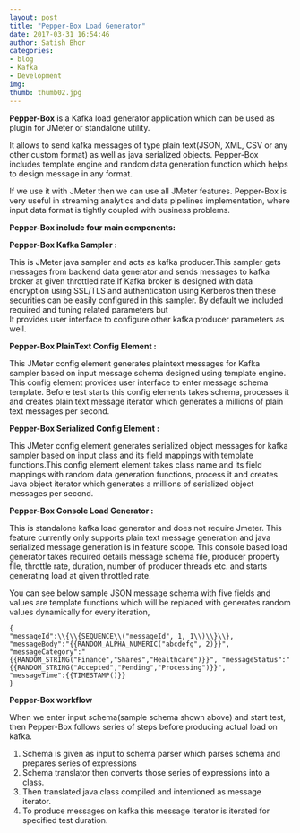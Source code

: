 ```yaml
---
layout: post
title: "Pepper-Box Load Generator"
date: 2017-03-31 16:54:46
author: Satish Bhor
categories:
- blog
- Kafka
- Development
img:
thumb: thumb02.jpg
---
```


<b>Pepper-Box</b> is a Kafka load generator application which can be used as plugin for JMeter or standalone utility. 

It allows to send kafka messages of type plain text(JSON, XML, CSV or any other custom format) as well as java serialized objects. 
Pepper-Box includes template engine and random data generation function which helps to design message in any format. 

If we use it with JMeter then we can use all JMeter features. Pepper-Box is very useful in streaming analytics and data pipelines 
implementation, where input data format is tightly coupled with business problems.

**Pepper-Box include four main components:**

**Pepper-Box Kafka Sampler :**


This is JMeter java sampler and acts as kafka producer.This sampler gets messages from backend data generator and sends messages to 
kafka broker at given throttled rate.If Kafka broker is designed with data encryption using SSL/TLS and authentication using Kerberos 
then these securities can be easily configured in this sampler. By default we included required and tuning related parameters but 	
It provides user interface to configure other kafka producer parameters as well.


**Pepper-Box PlainText Config Element :** 	


This JMeter config element generates plaintext messages for Kafka sampler based on input message schema designed using template engine. 
This config element provides user interface to enter message schema template. Before test starts this config elements takes schema,
processes it and creates plain text message iterator which generates a millions of plain text messages per second.


**Pepper-Box Serialized Config Element :** 


This JMeter config element generates serialized object messages for kafka sampler based on input class and its field mappings with template
functions.This config element element takes class name and its field mappings with random data generation functions, process it and creates 
Java object iterator which generates a millions of serialized object messages per second.


**Pepper-Box Console Load Generator :**


This is standalone kafka load generator and does not require Jmeter. This feature currently only supports plain text message generation 
and java serialized message generation is in feature scope. This console based load generator takes required details message schema file,
producer property file, throttle rate, duration, number of producer threads etc. and starts generating load at given throttled rate.


You can see below sample JSON message schema with five fields and values are template functions which will be replaced with generates 
random values dynamically for every iteration,

```
{
"messageId":\\{\\{SEQUENCE\\("messageId", 1, 1\\)\\}\\},
"messageBody":"{{RANDOM_ALPHA_NUMERIC("abcdefg", 2)}}",
"messageCategory":"{{RANDOM_STRING("Finance","Shares","Healthcare")}}", "messageStatus":"{{RANDOM_STRING("Accepted","Pending","Processing")}}",
"messageTime":{{TIMESTAMP()}}
}
```

**Pepper-Box workflow**


When we enter input schema(sample schema shown above) and start test, then Pepper-Box follows series of steps before producing actual load 
on kafka.

1. Schema is given as input to schema parser which parses schema and prepares series of expressions
2. Schema translator then converts those series of expressions into a class.
3. Then translated java class compiled and intentioned as message iterator.
4. To produce messages on kafka this message iterator is iterated for specified test duration.


